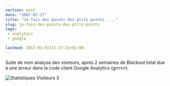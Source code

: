 ```yaml
---
section: post
date: "2007-07-27"
title: "Je fais des points des ptits points ...."
slug: je-fais-des-points-des-ptits-points
tags:
 - analytics
 - google

lastmod: 2017-03-01T11:27:21+01:00
---
```


Suite de mon analyse des visiteurs, après 2 semaines de Blackout total due à une erreur dans le code client Google Analytics (grrrrrr).

![Statistiques Visiteurs 3](http://zenithar.free.fr/wp-content/screen3.png)



